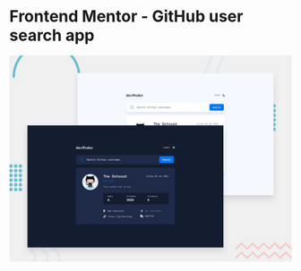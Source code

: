 # Frontend Mentor - GitHub user search app

![Design preview for the GitHub user search app coding challenge](./preview.jpg)
